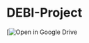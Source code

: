 # DEBI-Project
[![Open in Google Drive](https://drive.google.com/drive/folders/1pA1FIkaMfj7U_FDj29r_OTj5N9Kad12g?usp=drive_link)
